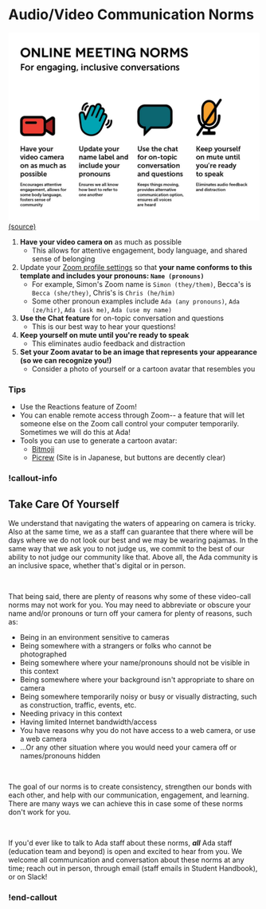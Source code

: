 # Audio/Video Communication Norms

![Zoom meeting norms graphic](../assets/online_meeting_norms.png)  
[(source)](https://paradigmshiftseattle.com/)

1. **Have your video camera on** as much as possible
   - This allows for attentive engagement, body language, and shared sense of belonging
1. Update your [Zoom profile settings](https://us02web.zoom.us/profile) so that **your name conforms to this template and includes your pronouns: `Name (pronouns)`**
   - For example, Simon's Zoom name is `Simon (they/them)`, Becca's is `Becca (she/they)`, Chris's is `Chris (he/him)`
   - Some other pronoun examples include `Ada (any pronouns)`, `Ada (ze/hir)`, `Ada (ask me)`, `Ada (use my name)`
1. **Use the Chat feature** for on-topic conversation and questions
   - This is our best way to hear your questions!
1. **Keep yourself on mute until you're ready to speak**
   - This eliminates audio feedback and distraction
1. **Set your Zoom avatar to be an image that represents your appearance (so we can recognize you!)**
   - Consider a photo of yourself or a cartoon avatar that resembles you

### Tips

- Use the Reactions feature of Zoom!
- You can enable remote access through Zoom-- a feature that will let someone else on the Zoom call control your computer temporarily. Sometimes we will do this at Ada!
- Tools you can use to generate a cartoon avatar:
  - [Bitmoji](https://www.bitmoji.com/)
  - [Picrew](https://picrew.me/) (Site is in Japanese, but buttons are decently clear)

### !callout-info

## Take Care Of Yourself

We understand that navigating the waters of appearing on camera is tricky. Also at the same time, we as a staff can guarantee that there where will be days where we do not look our best and we may be wearing pajamas. In the same way that we ask you to not judge us, we commit to the best of our ability to not judge our community like that. Above all, the Ada community is an inclusive space, whether that's digital or in person.

<br>

That being said, there are plenty of reasons why some of these video-call norms may not work for you. You may need to abbreviate or obscure your name and/or pronouns or turn off your camera for plenty of reasons, such as:

- Being in an environment sensitive to cameras
- Being somewhere with a strangers or folks who cannot be photographed
- Being somewhere where your name/pronouns should not be visible in this context
- Being somewhere where your background isn't appropriate to share on camera
- Being somewhere temporarily noisy or busy or visually distracting, such as construction, traffic, events, etc.
- Needing privacy in this context
- Having limited Internet bandwidth/access
- You have reasons why you do not have access to a web camera, or use a web camera
- ...Or any other situation where you would need your camera off or names/pronouns hidden

<br>

The goal of our norms is to create consistency, strengthen our bonds with each other, and help with our communication, engagement, and learning. There are many ways we can achieve this in case some of these norms don't work for you.

<br>

If you'd ever like to talk to Ada staff about these norms, _**all**_ Ada staff (education team and beyond) is open and excited to hear from you. We welcome all communication and conversation about these norms at any time; reach out in person, through email (staff emails in Student Handbook), or on Slack!

### !end-callout
